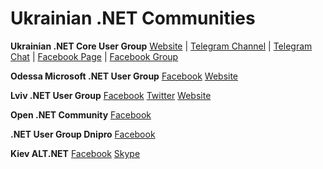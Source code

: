 # Ukrainian .NET Communities

**Ukrainian .NET Core User Group** [Website](https://devdigest.today/content/ukrainian-net-core-user-group) | [Telegram Channel](https://t.me/dncuug) | [Telegram Chat](https://t.me/dotnet_chat) | [Facebook Page](https://www.facebook.com/dncuug) |  [Facebook Group](https://www.facebook.com/groups/dncuug)

**Odessa Microsoft .NET User Group** [Facebook](https://www.facebook.com/groups/110079325731271/) [Website](http://www.usergroup.od.ua)

**Lviv .NET User Group** [Facebook](https://www.facebook.com/groups/LvivDotNet) [Twitter](http://lviv.dotnet.city) [Website](https://twitter.com/lvivdotnet)

**Open .NET Community** [Facebook](https://www.facebook.com/groups/701684033257237)

**.NET User Group Dnipro** [Facebook](https://www.facebook.com/NetUserGroupDnipro)

**Kiev ALT.NET** [Facebook](https://www.facebook.com/groups/kievaltnet/) [Skype](https://join.skype.com/ndoxDAUufEjW)

